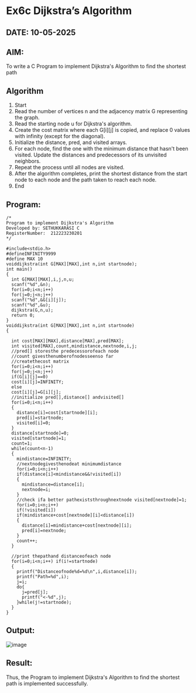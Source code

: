 # Ex6c Dijkstra’s Algorithm
## DATE: 10-05-2025
## AIM:
To write a C Program to implement Dijkstra's Algorithm to find the shortest path

## Algorithm
1.	Start
2.	Read the number of vertices n and the adjacency matrix G representing the graph.
3.	Read the starting node u for Dijkstra's algorithm.
4.	Create the cost matrix where each G[i][j] is copied, and replace 0 values with infinity (except for the diagonal).
5.	Initialize the distance, pred, and visited arrays.
6.	For each node, find the one with the minimum distance that hasn't been visited. Update the distances and predecessors of its unvisited neighbors.
7.	Repeat the process until all nodes are visited.
8.	After the algorithm completes, print the shortest distance from the start node to each node and the path taken to reach each node.
9.	End

## Program:
```
/*
Program to implement Dijkstra's Algorithm 
Developed by: SETHUKKARASI C
RegisterNumber:  212223230201
*/
```

```
#include<stdio.h>
#defineINFINITY9999
#define MAX 10
voiddijkstra(int G[MAX][MAX],int n,int startnode);
int main()
{
  int G[MAX][MAX],i,j,n,u;
  scanf("%d",&n);
  for(i=0;i<n;i++)
  for(j=0;j<n;j++)
  scanf("%d",&G[i][j]);
  scanf("%d",&u);
  dijkstra(G,n,u);
  return 0;
}
voiddijkstra(int G[MAX][MAX],int n,int startnode)
{
  
  int cost[MAX][MAX],distance[MAX],pred[MAX];
  int visited[MAX],count,mindistance,nextnode,i,j;
  //pred[] storesthe predecessorofeach node
  //count givesthenumberofnodesseenso far
  //createthecost matrix
  for(i=0;i<n;i++)
  for(j=0;j<n;j++)
  if(G[i][j]==0)
  cost[i][j]=INFINITY;
  else
  cost[i][j]=G[i][j];
  //initialize pred[],distance[] andvisited[]
  for(i=0;i<n;i++)
  {
    distance[i]=cost[startnode][i];
    pred[i]=startnode;
    visited[i]=0;
  }
  distance[startnode]=0;
  visited[startnode]=1;
  count=1;
  while(count<n-1)
  {
    mindistance=INFINITY;
    //nextnodegivesthenodeat minimumdistance
    for(i=0;i<n;i++)
    if(distance[i]<mindistance&&!visited[i])
    {
      mindistance=distance[i];
      nextnode=i;
    }
    //check ifa better pathexiststhroughnextnode visited[nextnode]=1;
    for(i=0;i<n;i++)
    if(!visited[i])
    if(mindistance+cost[nextnode][i]<distance[i])
    {
      distance[i]=mindistance+cost[nextnode][i];
      pred[i]=nextnode;
    }
    count++;
  }
  
  //print thepathand distanceofeach node
  for(i=0;i<n;i++) if(i!=startnode)
  {
    printf("Distanceofnode%d=%d\n",i,distance[i]);
    printf("Path=%d",i);
    j=i;
    do{
      j=pred[j];
      printf("<-%d",j);
    }while(j!=startnode);
  }
}

```

## Output:


![image](https://github.com/user-attachments/assets/916a6bf3-611d-4788-981c-7e6bfd5db0e7)


## Result:
Thus, the Program to implement Dijkstra's Algorithm to find the shortest path is implemented successfully.
